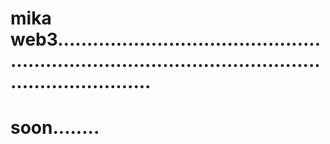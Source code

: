 # mika web3..........................................................................................................................
# soon........
